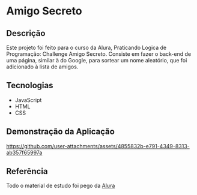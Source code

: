 # Amigo Secreto

## Descrição

Este projeto foi feito para o curso da Alura, Praticando Logica de Programação: Challenge Amigo Secreto. 
Consiste em fazer o back-end de uma página, similar à do Google, para sortear um nome aleatório, que foi adicionado à lista de amigos.

## Tecnologias

- JavaScript
- HTML
- CSS

## Demonstração da Aplicação

https://github.com/user-attachments/assets/4855832b-e791-4349-8313-ab357f65997a

## Referência

Todo o material de estudo foi pego da <a href="https://www.alura.com.br/" >Alura</a>
